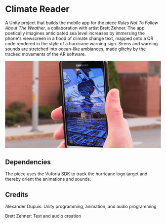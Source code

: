 # Climate Reader

A Unity project that builds the mobile app for the piece *Rules Not To Follow About The Weather*, a collaboration with artist Brett Zehner.
The app poetically imagines anticipated sea level increases by immersing the phone's viewscreen in a flood of climate change text, mapped onto a QR code rendered in the style of a hurricane warning sign.
Sirens and warning sounds are stretched into ocean-like ambiances, made glitchy by the tracked movements of the AR software.

![Climate Reader photo](RulesStill1.jpg)

## Dependencies

The piece uses the Vuforia SDK to track the hurricane logo target and thereby orient the animations and sounds.

## Credits

Alexander Dupuis: Unity programming, animation, and audio programming

Brett Zehner: Text and audio creation 
